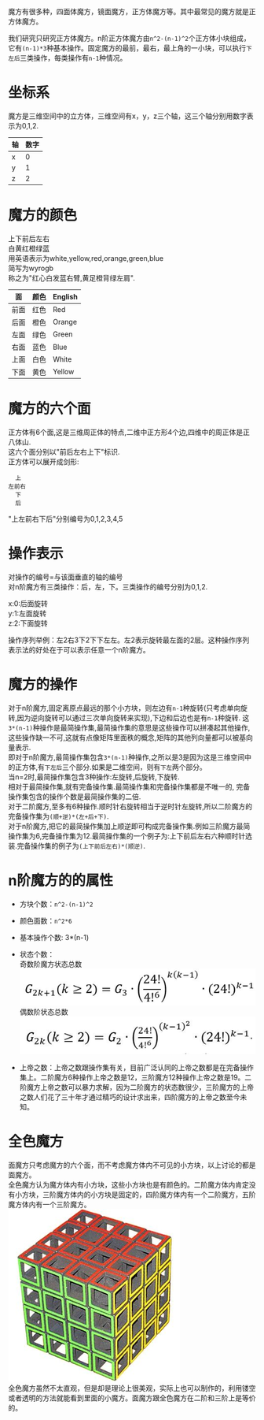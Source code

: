 魔方有很多种，四面体魔方，镜面魔方，正方体魔方等。其中最常见的魔方就是正方体魔方。

我们研究只研究正方体魔方。n阶正方体魔方由`n^2-(n-1)^2`个正方体小块组成，它有`(n-1)*3`种基本操作。固定魔方的最前，最右，最上角的一小块，可以执行`下左后`三类操作，每类操作有`n-1`种情况。

# 坐标系
魔方是三维空间中的立方体，三维空间有x，y，z三个轴，这三个轴分别用数字表示为0,1,2.

|轴|数字|
|---|---|
|x|0|
|y|1|
|z|2|

# 魔方的颜色
上下前后左右    
白黄红橙绿蓝    
用英语表示为white,yellow,red,orange,green,blue    
简写为wyrogb    
称之为"红心白发蓝右臂,黄足橙背绿左肩".  

| 面 | 颜色 |English| 
|---|---|---|
| 前面 | 红色 | Red |
| 后面 | 橙色 | Orange|
| 左面 | 绿色 |Green|
| 右面 | 蓝色 |Blue|
| 上面 | 白色 |White|
| 下面 | 黄色 |Yellow|

# 魔方的六个面
正方体有6个面,这是三维周正体的特点,二维中正方形4个边,四维中的周正体是正八体山.  
这六个面分别以"前后左右上下"标识.  
正方体可以展开成剑形:
```plain
  上  
左前右  
  下  
  后  
```
"上左前右下后"分别编号为0,1,2,3,4,5  


# 操作表示
对操作的编号=与该面垂直的轴的编号  
对n阶魔方有三类操作：后，左，下。三类操作的编号分别为0,1,2.

x:0:后面旋转  
y:1:左面旋转  
z:2:下面旋转  
 
操作序列举例：左2右3下2下下左左。左2表示旋转最左面的2层。这种操作序列表示法的好处在于可以表示任意一个n阶魔方。

# 魔方的操作
对于n阶魔方,固定离原点最远的那个小方块，则左边有`n-1`种旋转(只考虑单向旋转,因为逆向旋转可以通过三次单向旋转来实现),下边和后边也是有`n-1`种旋转.
这`3*(n-1)`种操作是最简操作集,最简操作集的意思是这些操作可以拼凑起其他操作,这些操作缺一不可,这就有点像矩阵里面秩的概念,矩阵的其他列向量都可以被基向量表示.  
即对于n阶魔方,最简操作集包含`3*(n-1)`种操作,之所以是3是因为这是三维空间中的正方体,有`下左后`三个部分.如果是二维空间，则有`下左`两个部分。  
当n=2时,最简操作集包含3种操作:左旋转,后旋转,下旋转.  
相对于最简操作集,就有完备操作集.最简操作集和完备操作集都是不唯一的,  完备操作集包含的操作个数是最简操作集的二倍.  
对于二阶魔方,至多有6种操作.顺时针右旋转相当于逆时针左旋转,所以二阶魔方的完备操作集为`(顺+逆)*(左+后+下)`.  
对于n阶魔方,把它的最简操作集加上顺逆即可构成完备操作集.例如三阶魔方最简操作集为6,完备操作集为12.最简操作集的一个例子为:上下前后左右六种顺时针选装.完备操作集的例子为`(上下前后左右)*(顺逆)`.  


# n阶魔方的的属性
* 方块个数：`n^2-(n-1)^2`
* 颜色面数：`n^2*6`
* 基本操作个数: 3\*(n-1)
* 状态个数：  
 奇数阶魔方状态总数
![奇数阶魔方状态总数](./res/odd-state-count.jpg)
 偶数阶状态总数
![偶数阶魔方状态总数](./res/even-state-count.jpg)

* 上帝之数：上帝之数跟操作集有关，目前广泛认同的上帝之数都是在完备操作集上。二阶魔方6种操作上帝之数是12，三阶魔方12种操作上帝之数是19。二阶魔方上帝之数可以暴力求解，因为二阶魔方的状态数很少，三阶魔方的上帝之数人们花了三十年才通过精巧的设计求出来，四阶魔方的上帝之数至今未知。


# 全色魔方
面魔方只考虑魔方的六个面，而不考虑魔方体内不可见的小方块，以上讨论的都是面魔方。  
全色魔方认为魔方体内有小方块，这些小方块也是有颜色的。二阶魔方体内肯定没有小方块，三阶魔方体内的小方块是固定的，四阶魔方体内有一个二阶魔方，五阶魔方体内有一个三阶魔方。  
![全色魔方](res/全色魔方.jpg)  
全色魔方虽然不太直观，但是却是理论上很美观，实际上也可以制作的，利用镂空或者透明的方法就能看到里面的小魔方。面魔方跟全色魔方在二阶和三阶上是等价的。
